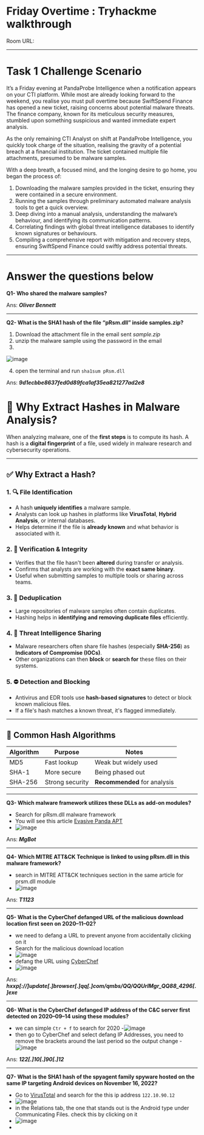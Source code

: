 # Friday Overtime : Tryhackme walkthrough

Room URL: 

---
# Task 1 Challenge Scenario

It’s a Friday evening at PandaProbe Intelligence when a notification appears on your CTI platform. While most are already looking forward to the weekend, you realise you must pull overtime because SwiftSpend Finance has opened a new ticket, raising concerns about potential malware threats. The finance company, known for its meticulous security measures, stumbled upon something suspicious and wanted immediate expert analysis.

As the only remaining CTI Analyst on shift at PandaProbe Intelligence, you quickly took charge of the situation, realising the gravity of a potential breach at a financial institution. The ticket contained multiple file attachments, presumed to be malware samples.

With a deep breath, a focused mind, and the longing desire to go home, you began the process of:

1. Downloading the malware samples provided in the ticket, ensuring they were contained in a secure environment.
2. Running the samples through preliminary automated malware analysis tools to get a quick overview.
3. Deep diving into a manual analysis, understanding the malware’s behaviour, and identifying its communication patterns.
4. Correlating findings with global threat intelligence databases to identify known signatures or behaviours.
5. Compiling a comprehensive report with mitigation and recovery steps, ensuring SwiftSpend Finance could swiftly address potential threats.

---

# Answer the questions below

**Q1- Who shared the malware samples?**

Ans: ***Oliver Bennett***

---
**Q2- What is the SHA1 hash of the file “pRsm.dll” inside samples.zip?**

1. Download the attachment file in the email sent *sample.zip*
2. unzip the malware sample using the password in the email
3. 
  ![image](https://github.com/user-attachments/assets/584b0c62-89dc-4fe3-9011-d3a86391b845)

4. open the terminal and run `sha1sum pRsm.dll` 

Ans: ***9d1ecbbe8637fed0d89fca1af35ea821277ad2e8***

# 🔐 Why Extract Hashes in Malware Analysis?

When analyzing malware, one of the **first steps** is to compute its hash. A hash is a **digital fingerprint** of a file, used widely in malware research and cybersecurity operations.

---

## ✅ Why Extract a Hash?

### 1. 🔍 File Identification

- A hash **uniquely identifies** a malware sample.
- Analysts can look up hashes in platforms like **VirusTotal**, **Hybrid Analysis**, or internal databases.
- Helps determine if the file is **already known** and what behavior is associated with it.

### 2. 📑 Verification & Integrity

- Verifies that the file hasn't been **altered** during transfer or analysis.
- Confirms that analysts are working with the **exact same binary**.
- Useful when submitting samples to multiple tools or sharing across teams.

### 3. 📁 Deduplication

- Large repositories of malware samples often contain duplicates.
- Hashing helps in **identifying and removing duplicate files** efficiently.

### 4. 🚨 Threat Intelligence Sharing

- Malware researchers often share file hashes (especially **SHA-256**) as **Indicators of Compromise (IOCs)**.
- Other organizations can then **block** or **search for** these files on their systems.

### 5. ⛔ Detection and Blocking

- Antivirus and EDR tools use **hash-based signatures** to detect or block known malicious files.
- If a file's hash matches a known threat, it's flagged immediately.

---

## 🔐 Common Hash Algorithms

| Algorithm | Purpose        | Notes                         |
|-----------|----------------|-------------------------------|
| MD5       | Fast lookup     | Weak but widely used          |
| SHA-1     | More secure     | Being phased out              |
| SHA-256   | Strong security | **Recommended** for analysis |

---

**Q3- Which malware framework utilizes these DLLs as add-on modules?**

- Search for pRsm.dll malware framework
- You will see this article [Evasive Panda APT ](https://www.welivesecurity.com/2023/04/26/evasive-panda-apt-group-malware-updates-popular-chinese-software/#h2-6) 
- ![image](https://github.com/user-attachments/assets/7af2e7c6-3def-46f9-8ecf-b100d970f201)

Ans: ***MgBot***

---
**Q4- Which MITRE ATT&CK Technique is linked to using pRsm.dll in this malware framework?**

- search in MITRE ATT&CK techniques section in the same article for prsm.dll module 
- ![image](https://github.com/user-attachments/assets/1ce14fbd-3d84-4ffa-b748-5047be45ef17)

Ans: ***T1123***

---
**Q5- What is the CyberChef defanged URL of the malicious download location first seen on 2020–11–02?**

- we need to defang a URL to prevent anyone from accidentally clicking on it
- Search for the malicious download location 
- ![image](https://github.com/user-attachments/assets/6caaa085-e759-4f6e-86fc-fd79a32ef5aa)
- defang the URL using [CyberChef](https://gchq.github.io/CyberChef/) 
- ![image](https://github.com/user-attachments/assets/8c01648c-0d86-4403-bf02-d7568aa3f957)

Ans: ***hxxp[://]update[.]browser[.]qq[.]com/qmbs/QQ/QQUrlMgr_QQ88_4296[.]exe***

---
**Q6- What is the CyberChef defanged IP address of the C&C server first detected on 2020–09–14 using these modules?**

- we can simple `Ctr + f` to search for 2020 
-![image](https://github.com/user-attachments/assets/8131b423-d682-4a62-a7c4-051e66bc6406)
- then go to CyberChef and select defang IP Addresses, you need to remove the brackets around the last period so the output change
-![image](https://github.com/user-attachments/assets/89510edf-17bf-49d1-a821-4178171b56e8)

Ans: ***122[.]10[.]90[.]12***

---
**Q7- What is the SHA1 hash of the spyagent family spyware hosted on the same IP targeting Android devices on November 16, 2022?**

- Go to [VirusTotal]() and search for the this ip address `122.10.90.12`
- ![image](https://github.com/user-attachments/assets/099eba24-51cb-4cfd-8334-08a582d36f17)
- in the Relations tab, the one that stands out is the Android type under Communicating Files. check this by clicking on it
- ![image](https://github.com/user-attachments/assets/345f1e4d-c9a6-496a-b2ea-2dd793b48380)
- 


